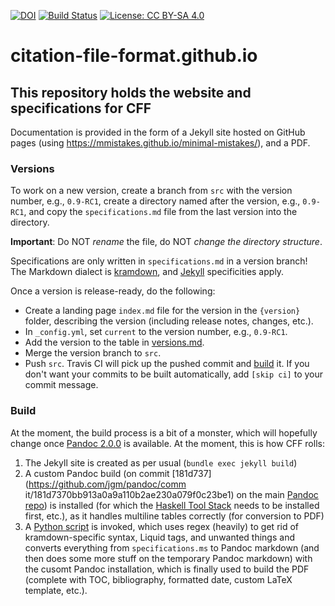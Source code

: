 [![DOI](https://zenodo.org/badge/DOI/10.5281/zenodo.1003150.svg)](https://doi.org/10.5281/zenodo.1003150) [![Build Status](https://travis-ci.org/citation-file-format/citation-file-format.github.io.svg?branch=src)](https://travis-ci.org/citation-file-format/citation-file-format.github.io) [![License: CC BY-SA 4.0](https://img.shields.io/badge/License-CC%20BY--SA%204.0-lightgrey.svg)](https://creativecommons.org/licenses/by-sa/4.0/)

# citation-file-format.github.io

## This repository holds the website and specifications for CFF

Documentation is provided in the form of a Jekyll site hosted on GitHub pages (using https://mmistakes.github.io/minimal-mistakes/), and a PDF.

### Versions

To work on a new version, create a branch from `src` with the version number,
e.g., `0.9-RC1`, create a directory named after the version, e.g., `0.9-RC1`,
and copy the `specifications.md` file from the last version into the directory.

**Important**: Do NOT *rename* the file, do NOT *change the directory structure*.

Specifications are only written in `specifications.md` in a version branch!
The Markdown dialect is [kramdown](https://kramdown.gettalong.org/), and
[Jekyll](https://jekyllrb.com/) specificities apply.

Once a version is release-ready, do the following:

- Create a landing page `index.md` file for the version in the `{version}` folder, describing the version (including release notes, changes, etc.).
- In `_config.yml`, set `current` to the version number, e.g., `0.9-RC1`.
- Add the version to the table in [versions.md](https://github.com/citation-file-format/citation-file-format.github.io/blob/src/versions.md).
- Merge the version branch to `src`.
- Push `src`. Travis CI will pick up the pushed commit and [build](#build) it. If you don't want your commits to be built automatically, add `[skip ci]` to your commit message.

### Build

At the moment, the build process is a bit of a monster, which will hopefully change once
[Pandoc 2.0.0](https://github.com/jgm/pandoc/milestone/4) is available.
At the moment, this is how CFF rolls:

1. The Jekyll site is created as per usual (`bundle exec jekyll build`)
2. A custom Pandoc build (on commit [181d737](https://github.com/jgm/pandoc/comm
it/181d7370bb913a0a9a110b2ae230a079f0c23be1) on the main [Pandoc
repo](https://github.com/jgm/pandoc)) is installed (for which the [Haskell Tool
Stack](https://docs.haskellstack.org/en/stable/README/) needs to be installed
first, etc.), as it handles multiline tables correctly (for conversion to PDF)
3. A [Python script](https://github.com/citation-file-format/citation-file-format.github.io/blob/src/build-pdfs.py) 
is invoked,  which uses regex (heavily) to get rid of kramdown-specific syntax,
Liquid tags, and unwanted things and converts everything from
`specifications.ms` to Pandoc markdown (and then does some more stuff on the
temporary Pandoc markdown) with the cusomt Pandoc installation, which is finally
used to build the PDF (complete with TOC, bibliography, formatted date, custom
LaTeX template, etc.).